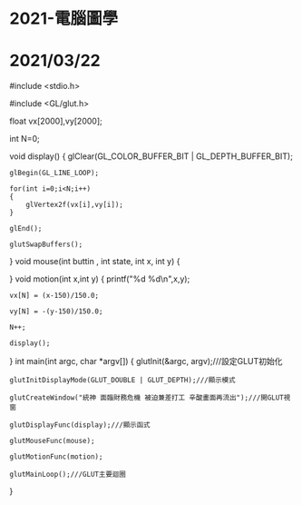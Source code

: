 # 2021-電腦圖學

2021/03/22
============

#include <stdio.h>

#include <GL/glut.h>

float vx[2000],vy[2000];

int N=0;

void display()
{
    glClear(GL_COLOR_BUFFER_BIT | GL_DEPTH_BUFFER_BIT);
    
    glBegin(GL_LINE_LOOP);
    
    for(int i=0;i<N;i++)
    {
        glVertex2f(vx[i],vy[i]);
    }
    
    glEnd();
    
    glutSwapBuffers();
    
}
void mouse(int buttin , int state, int x, int y)
{

}
void motion(int x,int y)
{
    printf("%d %d\n",x,y);
    
    vx[N] = (x-150)/150.0;
    
    vy[N] = -(y-150)/150.0;
    
    N++;
    
    display();
}
int main(int argc, char *argv[])
{
    glutInit(&argc, argv);///設定GLUT初始化
    
    glutInitDisplayMode(GLUT_DOUBLE | GLUT_DEPTH);///顯示模式
    
    glutCreateWindow("統神 面臨財務危機 被迫兼差打工 辛酸畫面再流出");///開GLUT視窗
    
    glutDisplayFunc(display);///顯示函式
    
    glutMouseFunc(mouse);
    
    glutMotionFunc(motion);
    
    glutMainLoop();///GLUT主要迴圈
}



